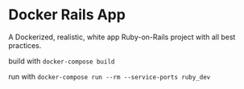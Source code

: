 # Docker Rails App

A Dockerized, realistic, white app Ruby-on-Rails project with all best practices.

build with `docker-compose build`

run with `docker-compose run --rm --service-ports ruby_dev`

